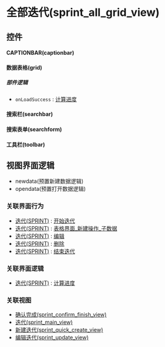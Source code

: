 # 全部迭代(sprint_all_grid_view)  <!-- {docsify-ignore-all} -->



## 控件
#### CAPTIONBAR(captionbar)
#### 数据表格(grid)

##### 部件逻辑
* `onLoadSuccess` : [计算进度](module/ProjMgmt/sprint/uilogic/cal_schedule)
#### 搜索栏(searchbar)
#### 搜索表单(searchform)
#### 工具栏(toolbar)

## 视图界面逻辑
  * newdata(预置新建数据逻辑)
  * opendata(预置打开数据逻辑)


### 关联界面行为
  * [迭代(SPRINT)](module/ProjMgmt/sprint) : [开始迭代](module/ProjMgmt/sprint#界面行为)
  * [迭代(SPRINT)](module/ProjMgmt/sprint) : [表格界面_新建操作_子数据](module/ProjMgmt/sprint#界面行为)
  * [迭代(SPRINT)](module/ProjMgmt/sprint) : [编辑](module/ProjMgmt/sprint#界面行为)
  * [迭代(SPRINT)](module/ProjMgmt/sprint) : [删除](module/ProjMgmt/sprint#界面行为)
  * [迭代(SPRINT)](module/ProjMgmt/sprint) : [结束迭代](module/ProjMgmt/sprint#界面行为)

### 关联界面逻辑
  * [迭代(SPRINT)](module/ProjMgmt/sprint) : [计算进度](module/ProjMgmt/sprint/uilogic/cal_schedule)

### 关联视图
  * [确认完成(sprint_confirm_finish_view)](app/view/sprint_confirm_finish_view)
  * [迭代(sprint_main_view)](app/view/sprint_main_view)
  * [新建迭代(sprint_quick_create_view)](app/view/sprint_quick_create_view)
  * [编辑迭代(sprint_update_view)](app/view/sprint_update_view)

<script>
 const { createApp } = Vue
  createApp({
    data() {
      return {

      }
    }
  }).use(ElementPlus).mount('#app')
</script>